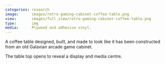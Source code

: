 ```yaml
---
categories: research
image:      images/retro-gaming-cabinet-coffee-table.png
view:       images/full_view/retro-gaming-cabinet-coffee-table.png
type:       img
media:      Plywood and adhesive vinyl.
---
```

A coffee table designed, built, and made to look like it has been constructed
from an old Galaxian arcade game cabinet.

The table top opens to reveal a display and media centre.
